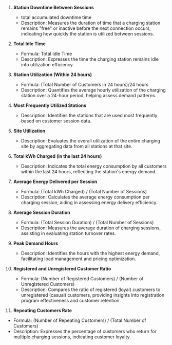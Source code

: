 1. **Station Downtime Between Sessions**
   - total accumulated downtime time
   - Description: Measures the duration of time that a charging station remains "free" or inactive before the next connection occurs, indicating how quickly the station is utilized between sessions.

2. **Total Idle Time**
   - Formula: Total Idle Time
   - Description: Expresses the time the charging station remains idle  into utilization efficiency.

3. **Station Utilization (Within 24 hours)**
   - Formula: (Total Number of Customers in 24 hours)/24 hours
   - Description: Quantifies the average hourly utilization of the charging station over a 24-hour period, helping assess demand patterns.

4. **Most Frequently Utilized Stations**
   - Description: Identifies the stations that are used most frequently based on customer session data.

5. **Site Utilization**
   - Description: Evaluates the overall utilization of the entire charging site by aggregating data from all stations at that site.

6. **Total kWh Charged (in the last 24 hours)**
   - Description: Indicates the total energy consumption by all customers within the last 24 hours, reflecting the station's energy demand.

7. **Average Energy Delivered per Session**
   - Formula: (Total kWh Charged) / (Total Number of Sessions)
   - Description: Calculates the average energy consumption per charging session, aiding in assessing energy delivery efficiency.

8. **Average Session Duration**
   - Formula: (Total Session Duration) / (Total Number of Sessions)
   - Description: Measures the average duration of charging sessions, assisting in evaluating station turnover rates.


9. **Peak Demand Hours**
    - Description: Identifies the hours with the highest energy demand, facilitating load management and pricing optimization.

10. **Registered and Unregistered Customer Ratio**
    - Formula: (Number of Registered Customers) / (Number of Unregistered Customers)
    - Description: Compares the ratio of registered (loyal) customers to unregistered (casual) customers, providing insights into registration program effectiveness and customer retention.

11. **Repeating Customers Rate**
   - Formula: (Number of Repeating Customers) / (Total Number of Customers)
   - Description: Expresses the percentage of customers who return for multiple charging sessions, indicating customer loyalty.

